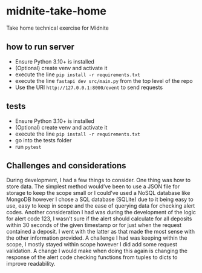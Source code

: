 # midnite-take-home
Take home technical exercise for Midnite

## how to run server

 - Ensure Python 3.10+ is installed
 - (Optional) create venv and activate it
 - execute the line `pip install -r requirements.txt`
 - execute the line `fastapi dev src/main.py` from the top level of the repo
 - Use the URI `http://127.0.0.1:8000/event` to send requests

 ## tests
 - Ensure Python 3.10+ is installed
 - (Optional) create venv and activate it
 - execute the line `pip install -r requirements.txt`
 - go into the tests folder
 - run `pytest`
 

## Challenges and considerations
During development, I had a few things to consider. One thing was how to store data. The simplest method would’ve been to use a JSON file for storage to keep the scope small or I could’ve used a NoSQL database like MongoDB however I chose a SQL database (SQLite) due to it being easy to use, easy to keep in scope and the ease of querying data for checking alert codes. Another consideration I had was during the development of the logic for alert code 123, I wasn’t sure if the alert should calculate for all deposits within 30 seconds of the given timestamp or for just when the request contained a deposit. I went with the latter as that made the most sense with the other information provided. A challenge I had was keeping within the scope, I mostly stayed within scope however I did add some request validation. A change I would make when doing this again is changing the response of the alert code checking functions from tuples to dicts to improve readability.
